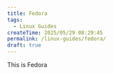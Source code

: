 ```yaml
---
title: Fedora
tags:
  - Linux Guides
createTime: 2025/05/29 08:29:45
permalink: /linux-guides/fedora/
draft: true
---
```


This is Fedora
